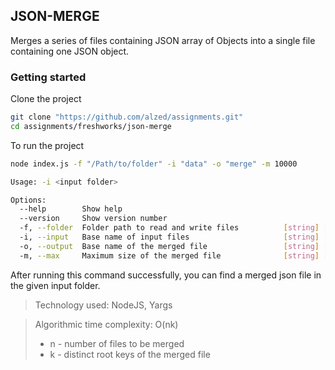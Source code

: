 ## JSON-MERGE

Merges a series of files containing JSON array of Objects into a single file containing one JSON object.

### Getting started
Clone the project
```bash 
git clone "https://github.com/alzed/assignments.git"
cd assignments/freshworks/json-merge
```
To run the project
```bash
node index.js -f "/Path/to/folder" -i "data" -o "merge" -m 10000

Usage: -i <input folder>

Options:
  --help        Show help                                              [boolean]
  --version     Show version number                                    [boolean]
  -f, --folder  Folder path to read and write files          [string] [required]
  -i, --input   Base name of input files                     [string] [required]
  -o, --output  Base name of the merged file                 [string] [required]
  -m, --max     Maximum size of the merged file              [string] [required]
```

After running this command successfully, you can find a merged json file in the given input folder.
> Technology used: NodeJS, Yargs

> Algorithmic time complexity: O(nk)
>  - n - number of files to be merged
>  - k - distinct root keys of the merged file
